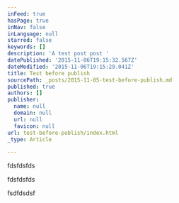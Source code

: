 ```yaml
---
inFeed: true
hasPage: true
inNav: false
inLanguage: null
starred: false
keywords: []
description: 'A test post post '
datePublished: '2015-11-06T19:15:32.567Z'
dateModified: '2015-11-06T19:15:29.041Z'
title: Test before publish
sourcePath: _posts/2015-11-05-test-before-publish.md
published: true
authors: []
publisher:
  name: null
  domain: null
  url: null
  favicon: null
url: test-before-publish/index.html
_type: Article

---
```

fdsfdsfds

fdsfdsfds

fsdfdsdsf